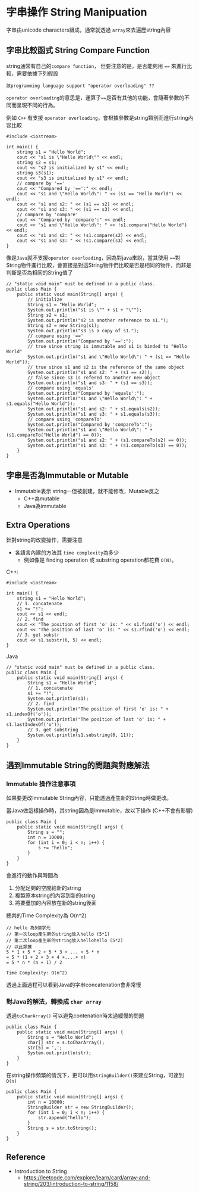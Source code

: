 # 字串操作 String Manipuation

字串由unicode characters組成，通常就透過 `array`來去遍歷string內容

## 字串比較函式 String Compare Function

string通常有自己的`compare function`，
但要注意的是，是否能夠用 `==` 來進行比較，需要依據下列假設
```
該programming language support "operator overloading" ??
```

`operator overloading`的意思是，運算子`==`是否有其他的功能，會隨著參數的不同而呈現不同的行為。

例如 `C++` 有支援 `operator overloading`，會根據參數是string類別而進行string內容比較

```c++=
#include <iostream>

int main() {
    string s1 = "Hello World";
    cout << "s1 is \"Hello World\"" << endl;
    string s2 = s1;
    cout << "s2 is initialized by s1" << endl;
    string s3(s1);
    cout << "s3 is initialized by s1" << endl;
    // compare by '=='
    cout << "Compared by '==':" << endl;
    cout << "s1 and \"Hello World\": " << (s1 == "Hello World") << endl;
    cout << "s1 and s2: " << (s1 == s2) << endl;
    cout << "s1 and s3: " << (s1 == s3) << endl;
    // compare by 'compare'
    cout << "Compared by 'compare':" << endl;
    cout << "s1 and \"Hello World\": " << !s1.compare("Hello World") << endl;
    cout << "s1 and s2: " << !s1.compare(s2) << endl;
    cout << "s1 and s3: " << !s1.compare(s3) << endl;
}
```

像是`Java`就不支援`operator overloading`，因為對java來說，當其使用 `==`對String物件進行比較，會直接是對這String物件們比較是否是相同的物件，而非是判斷是否為相同的String值了

```
// "static void main" must be defined in a public class.
public class Main {
    public static void main(String[] args) {
        // initialize
        String s1 = "Hello World";
        System.out.println("s1 is \"" + s1 + "\"");
        String s2 = s1;
        System.out.println("s2 is another reference to s1.");
        String s3 = new String(s1);
        System.out.println("s3 is a copy of s1.");
        // compare using '=='
        System.out.println("Compared by '==':");
        // true since string is immutable and s1 is binded to "Hello World"
        System.out.println("s1 and \"Hello World\": " + (s1 == "Hello World"));
        // true since s1 and s2 is the reference of the same object
        System.out.println("s1 and s2: " + (s1 == s2));
        // false since s3 is refered to another new object
        System.out.println("s1 and s3: " + (s1 == s3));
        // compare using 'equals'
        System.out.println("Compared by 'equals':");
        System.out.println("s1 and \"Hello World\": " + s1.equals("Hello World"));
        System.out.println("s1 and s2: " + s1.equals(s2));
        System.out.println("s1 and s3: " + s1.equals(s3));
        // compare using 'compareTo'
        System.out.println("Compared by 'compareTo':");
        System.out.println("s1 and \"Hello World\": " + (s1.compareTo("Hello World") == 0));
        System.out.println("s1 and s2: " + (s1.compareTo(s2) == 0));
        System.out.println("s1 and s3: " + (s1.compareTo(s3) == 0));
    }
}
```

## 字串是否為Immutable or Mutable

* Immutable表示 string一但被創建，就不能修改，Mutable反之
  * C++為mutable
  * Java為immutable

## Extra Operations

針對string的改變操作，需要注意
* 各語言內建的方法其 `time complexity`為多少
  * 例如像是 finding operation 或 substring operation都花費 `O(N)`。

C++:

```c++=
#include <iostream>

int main() {
    string s1 = "Hello World";
    // 1. concatenate
    s1 += "!";
    cout << s1 << endl;
    // 2. find
    cout << "The position of first 'o' is: " << s1.find('o') << endl;
    cout << "The position of last 'o' is: " << s1.rfind('o') << endl;
    // 3. get substr
    cout << s1.substr(6, 5) << endl;
}
```

Java
```java=
// "static void main" must be defined in a public class.
public class Main {
    public static void main(String[] args) {
        String s1 = "Hello World";
        // 1. concatenate
        s1 += "!";
        System.out.println(s1);
        // 2. find
        System.out.println("The position of first 'o' is: " + s1.indexOf('o'));
        System.out.println("The position of last 'o' is: " + s1.lastIndexOf('o'));
        // 3. get substring
        System.out.println(s1.substring(6, 11));
    }
}
```

## 遇到Immutable String的問題與對應解法

### Immutable 操作注意事項

如果要更改Immutable String內容，只能透過產生新的String時做更改。

當Java做這樣操作時，其string因為是immutable，故以下操作  (C++不會有影響)

```java=
public class Main {
    public static void main(String[] args) {
        String s = "";
        int n = 10000;
        for (int i = 0; i < n; i++) {
            s += "hello";
        }
    }
}
```
會進行的動作與時間為
1. 分配足夠的空間給新的string
2. 複製原本string的內容到新的string
3. 將要疊加的內容放在新的string後面

總共的Time Complexity為 O(n^2)
```
// hello 為5個字元
// 第一次loop產生新的string放入hello (5*1)
// 第二次loop產生新的string放入hellohello (5*2)
// 以此類推
5 * 1 + 5 * 2 + 5 * 3 + ... + 5 * n 
= 5 * (1 + 2 + 3 + 4 +....+ n)
= 5 * n * (n + 1) / 2

Time Complexity: O(n^2)
```

透過上面過程可以看到Java的字串concatenation會非常慢

### 對Java的解法，轉換成 `char array`

透過`toCharArray()` 可以避免contenation時太過緩慢的問題
```java=
public class Main {
    public static void main(String[] args) {
        String s = "Hello World";
        char[] str = s.toCharArray();
        str[5] = ',';
        System.out.println(str);
    }
}
```

在string操作頻繁的情況下，更可以用`StringBuilder()`來建立String，可達到 `O(n)`

```java=
public class Main {
    public static void main(String[] args) {
        int n = 10000;
        StringBuilder str = new StringBuilder();
        for (int i = 0; i < n; i++) {
            str.append("hello");
        }
        String s = str.toString();
    }
}
```


## Reference

* Introduction to String
  * https://leetcode.com/explore/learn/card/array-and-string/203/introduction-to-string/1158/

